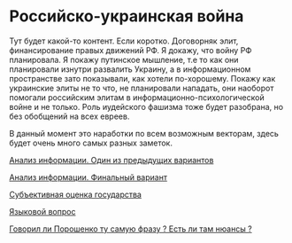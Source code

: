 # Российско-украинская война

Тут будет какой-то контент.
Если коротко. Договорняк элит,
финансирование правых движений РФ.
Я докажу, что войну РФ планировала.
Я покажу путинское мышление, т.е то
как они планировали изнутри развалить Украину,
а в информационном пространстве зато показывали,
как хотели по-хорошему. Покажу как украинские
элиты не то что, не планировали нападать, они наоборот
помогали российским элитам в информационно-психологической войне
и не только. Роль иудейского фашизма тоже будет разобрана, но без
обобщений на всех евреев.

В данный момент это наработки по всем возможным векторам,
здесь будет очень много самых разных заметок.

[Анализ информации. Один из предыдущих вариантов](./01-worldview.md)

[Анализ информации. Финальный вариант](./01-final.md)

[Субъективная оценка государства](./02-states.md)

[Языковой вопрос](./language.md)

[Говорил ли Порошенко ту самую фразу ? Есть ли там нюансы ?](./poroshenko_ih-deti-budut-v-podvalah.md)


